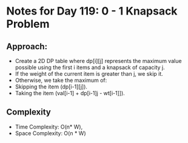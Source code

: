 # Notes for Day 119: 0 - 1 Knapsack Problem

## Approach:

- Create a 2D DP table where dp[i][j] represents the maximum value possible using the first i items and a knapsack of capacity j.
- If the weight of the current item is greater than j, we skip it.
- Otherwise, we take the maximum of:
- Skipping the item (dp[i-1][j]).
- Taking the item (val[i-1] + dp[i-1]j - wt[i-1]]).

## Complexity

- Time Complexity: O(n\* W),
- Space Complexity: O(n \* W)
